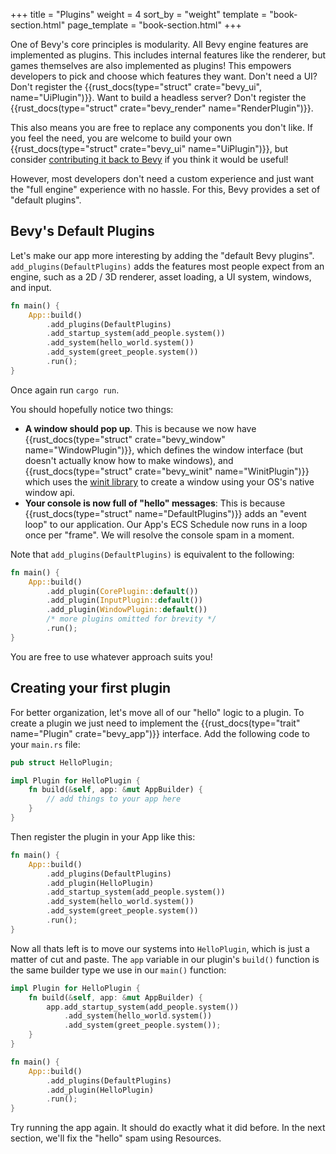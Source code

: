 +++
title = "Plugins"
weight = 4
sort_by = "weight"
template = "book-section.html"
page_template = "book-section.html"
+++

One of Bevy's core principles is modularity. All Bevy engine features are implemented as plugins. This includes internal features like the renderer, but games themselves are also implemented as plugins! This empowers developers to pick and choose which features they want. Don't need a UI? Don't register the {{rust_docs(type="struct" crate="bevy_ui", name="UiPlugin")}}. Want to build a headless server? Don't register the {{rust_docs(type="struct" crate="bevy_render" name="RenderPlugin")}}.

This also means you are free to replace any components you don't like. If you feel the need, you are welcome to build your own {{rust_docs(type="struct" crate="bevy_ui" name="UiPlugin")}}, but consider [contributing it back to Bevy](/learn/book/contributing) if you think it would be useful!

However, most developers don't need a custom experience and just want the "full engine" experience with no hassle. For this, Bevy provides a set of "default plugins".  

## Bevy's Default Plugins

Let's make our app more interesting by adding the "default Bevy plugins". 
`add_plugins(DefaultPlugins)` adds the features most people expect from an engine, such as a 2D / 3D renderer, asset loading, a UI system, windows, and input. 

```rs
fn main() {
    App::build()
        .add_plugins(DefaultPlugins)
        .add_startup_system(add_people.system())
        .add_system(hello_world.system())
        .add_system(greet_people.system())
        .run();
}
```

Once again run `cargo run`.

You should hopefully notice two things:
* **A window should pop up**. This is because we now have {{rust_docs(type="struct" crate="bevy_window" name="WindowPlugin")}}, which defines the window interface (but doesn't actually know how to make windows), and {{rust_docs(type="struct" crate="bevy_winit" name="WinitPlugin")}} which uses the [winit library](https://github.com/rust-windowing/winit) to create a window using your OS's native window api.
* **Your console is now full of "hello" messages**: This is because {{rust_docs(type="struct" name="DefaultPlugins")}} adds an "event loop" to our application. Our App's ECS Schedule now runs in a loop once per "frame". We will resolve the console spam in a moment.

Note that `add_plugins(DefaultPlugins)` is equivalent to the following:
```rs
fn main() {
    App::build()
        .add_plugin(CorePlugin::default())
        .add_plugin(InputPlugin::default())
        .add_plugin(WindowPlugin::default())
        /* more plugins omitted for brevity */
        .run();
}
```

You are free to use whatever approach suits you!

## Creating your first plugin

For better organization, let's move all of our "hello" logic to a plugin. To create a plugin we just need to implement the {{rust_docs(type="trait" name="Plugin" crate="bevy_app")}} interface. Add the following code to your `main.rs` file:

```rs
pub struct HelloPlugin;

impl Plugin for HelloPlugin {
    fn build(&self, app: &mut AppBuilder) {
        // add things to your app here
    }
}
```

Then register the plugin in your App like this:
```rs
fn main() {
    App::build()
        .add_plugins(DefaultPlugins)
        .add_plugin(HelloPlugin)
        .add_startup_system(add_people.system())
        .add_system(hello_world.system())
        .add_system(greet_people.system())
        .run();
}
```

Now all thats left is to move our systems into `HelloPlugin`, which is just a matter of cut and paste. The `app` variable in our plugin's `build()` function is the same builder type we use in our `main()` function:

```rs
impl Plugin for HelloPlugin {
    fn build(&self, app: &mut AppBuilder) {
        app.add_startup_system(add_people.system())
            .add_system(hello_world.system())
            .add_system(greet_people.system());
    }
}

fn main() {
    App::build()
        .add_plugins(DefaultPlugins)
        .add_plugin(HelloPlugin)
        .run();
}
```

Try running the app again. It should do exactly what it did before. In the next section, we'll fix the "hello" spam using Resources. 
